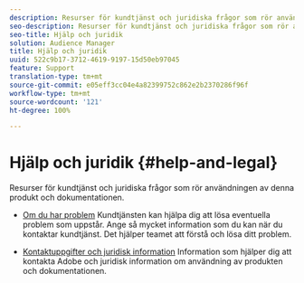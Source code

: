 ```yaml
---
description: Resurser för kundtjänst och juridiska frågor som rör användningen av denna produkt och dokumentationen.
seo-description: Resurser för kundtjänst och juridiska frågor som rör användningen av denna produkt och dokumentationen.
seo-title: Hjälp och juridik
solution: Audience Manager
title: Hjälp och juridik
uuid: 522c9b17-3712-4619-9197-15d50eb97045
feature: Support
translation-type: tm+mt
source-git-commit: e05eff3cc04e4a82399752c862e2b2370286f96f
workflow-type: tm+mt
source-wordcount: '121'
ht-degree: 100%

---
```



# Hjälp och juridik {#help-and-legal}

Resurser för kundtjänst och juridiska frågor som rör användningen av denna produkt och dokumentationen.

* [Om du har problem](/help/using/help-legal/help-problem.md)
Kundtjänsten kan hjälpa dig att lösa eventuella problem som uppstår. Ange så mycket information som du kan när du kontaktar kundtjänst. Det hjälper teamet att förstå och lösa ditt problem.


* [Kontaktuppgifter och juridisk information](/help/using/help-legal/help-legal-contact.md)
Information som hjälper dig att kontakta Adobe och juridisk information om användning av produkten och dokumentationen.
